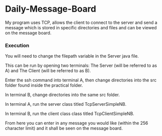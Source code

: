 # Daily-Message-Board
My program uses TCP, allows the client to connect to the server and send a message which is stored
in specific directories and files and can be viewed on the message board.

### Execution
You will need to change the filepath variable in the Server java file.


This can be run by opening two terminals: The Server (will be referred to as A) and The Client (will be referred to as B).


Enter the ssh command into terminal A, then change directories into the src folder found inside the
practical folder.


In terminal B, change directories into the same src folder.


In terminal A, run the server class titled TcpServerSimpleNB.


In terminal B, run the client class class titled TcpClientSimpleNB.


From here you can enter in any message you would like (within the 256 character limit) and it shall be seen on the message board.
